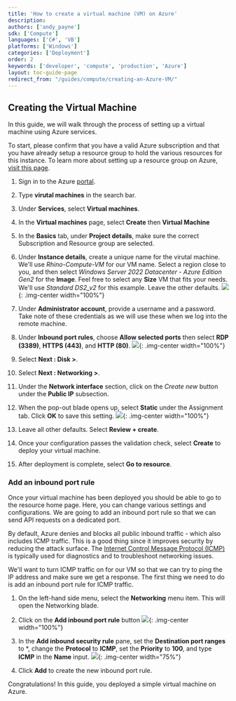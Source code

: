 ```yaml
---
title: 'How to create a virtual machine (VM) on Azure'
description: 
authors: ['andy_payne']
sdk: ['Compute']
languages: ['C#', 'VB']
platforms: ['Windows']
categories: ['Deployment']
order: 2
keywords: ['developer', 'compute', 'production', 'Azure']
layout: toc-guide-page
redirect_from: "/guides/compute/creating-an-Azure-VM/"
---
```


## Creating the Virtual Machine

In this guide, we will walk through the process of setting up a virtual machine using Azure services. 

To start, please confirm that you have a valid Azure subscription and that you have already setup a resource group to hold the various resources for this instance. To learn more about setting up a resource group on Azure, [visit this page](https://docs.microsoft.com/en-us/azure/azure-resource-manager/management/manage-resource-groups-portal).

1. Sign in to the Azure [portal](https://portal.azure.com/#home).

1. Type **virutal machines** in the search bar.

1. Under **Services**, select **Virtual machines**.

1. In the **Virtual machines** page, select **Create** then **Virtual Machine**

1. In the **Basics** tab, under **Project details**, make sure the correct Subscription and Resource group are selected.

1. Under **Instance details**, create a unique name for the virutal machine. We'll use *Rhino-Compute-VM* for our VM name. Select a region close to you, and then select *Windows Server 2022 Datacenter - Azure Edition Gen2* for the **Image**. Feel free to select any **Size** VM that fits your needs. We'll use *Standard DS2_v2* for this example. Leave the other defaults.
<img src="{{ site.baseurl }}/images/Azure_VM_Create3.png">{: .img-center  width="100%"}

1. Under **Administrator account**, provide a username and a password. Take note of these credentials as we will use these when we log into the remote machine.

1. Under **Inbound port rules**, choose **Allow selected ports** then select **RDP (3389)**, **HTTPS (443)**, and **HTTP (80)**.
<img src="{{ site.baseurl }}/images/Azure_VM_Create4.png">{: .img-center  width="100%"}

1. Select **Next : Disk >**.

1. Select **Next : Networking >**.

1. Under the **Network interface** section, click on the *Create new* button under the **Public IP** subsection.

1. When the pop-out blade opens up, select **Static** under the Assignment tab. Click **OK** to save this setting.
<img src="{{ site.baseurl }}/images/Azure_VM_Create5.png">{: .img-center  width="100%"}

1. Leave all other defaults. Select **Review + create**.

1. Once your configuration passes the validation check, select **Create** to deploy your virtual machine.

1. After deployment is complete, select **Go to resource**.

### Add an inbound port rule

Once your virtual machine has been deployed you should be able to go to the resource home page. Here, you can change various settings and configurations. We are going to add an inbound port rule so that we can send API requests on a dedicated port.

By default, Azure denies and blocks all public inbound traffic - which also includes ICMP traffic. This is a good thing since it improves security by reducing the attack surface. The [Internet Control Message Protocol (ICMP)](https://en.wikipedia.org/wiki/Internet_Control_Message_Protocol) is typically used for diagnostics and to troubleshoot networking issues. 

We'll want to turn ICMP traffic on for our VM so that we can try to ping the IP address and make sure we get a response. The first thing we need to do is add an inbound port rule for ICMP traffic. 

1. On the left-hand side menu, select the **Networking** menu item. This will open the Networking blade.

1. Click on the **Add inbound port rule** button
<img src="{{ site.baseurl }}/images/Azure_VM_Create6.png">{: .img-center  width="100%"}

1. In the **Add inbound security rule** pane, set the **Destination port ranges** to *, change the **Protocol** to **ICMP**, set the **Priority** to **100**, and type **ICMP** in the **Name** input.
<img src="{{ site.baseurl }}/images/Azure_VM_Create8.png">{: .img-center  width="75%"}

1. Click **Add** to create the new inbound port rule.

Congratulations! In this guide, you deployed a simple virtual machine on Azure.